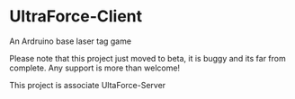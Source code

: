 # UltraForce-Client
An Ardruino base laser tag game

Please note that this project just moved to beta, it is buggy and its far from complete.
Any support is more than welcome!

This project is associate UltaForce-Server
